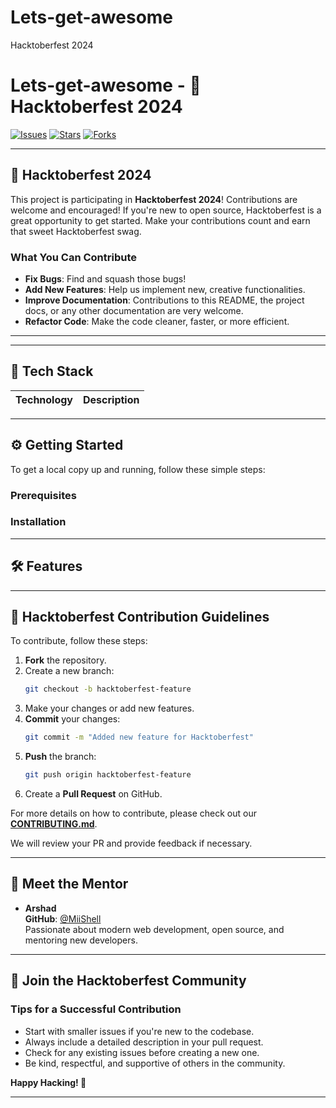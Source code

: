# Lets-get-awesome
Hacktoberfest 2024






# Lets-get-awesome - 🎃 Hacktoberfest 2024

[![Issues](https://img.shields.io/github/issues/MiiShell/Lets-get-awesome)](https://github.com/MiiShell/Lets-get-awesome/issues)
[![Stars](https://img.shields.io/github/stars/MiiShell/Lets-get-awesome)](https://github.com/MiiShell/Lets-get-awesome/stargazers)
[![Forks](https://img.shields.io/github/forks/MiiShell/Lets-get-awesome)](https://github.com/MiiShell/Lets-get-awesome/network/members)


---

## 🎉 Hacktoberfest 2024

This project is participating in **Hacktoberfest 2024**! Contributions are welcome and encouraged! If you're new to open source, Hacktoberfest is a great opportunity to get started. Make your contributions count and earn that sweet Hacktoberfest swag.

### What You Can Contribute

- **Fix Bugs**: Find and squash those bugs!
- **Add New Features**: Help us implement new, creative functionalities.
- **Improve Documentation**: Contributions to this README, the project docs, or any other documentation are very welcome.
- **Refactor Code**: Make the code cleaner, faster, or more efficient.

---

---

## 🚀 Tech Stack

| Technology           | Description                                 |
| -------------------- | ------------------------------------------- |


---

## ⚙️ Getting Started

To get a local copy up and running, follow these simple steps:

### Prerequisites


### Installation


---

## 🛠 Features



---

## 🎯 Hacktoberfest Contribution Guidelines

To contribute, follow these steps:

1. **Fork** the repository.
2. Create a new branch:
    ```bash
    git checkout -b hacktoberfest-feature
    ```
3. Make your changes or add new features.
4. **Commit** your changes:
    ```bash
    git commit -m "Added new feature for Hacktoberfest"
    ```
5. **Push** the branch:
    ```bash
    git push origin hacktoberfest-feature
    ```
6. Create a **Pull Request** on GitHub.

For more details on how to contribute, please check out our [**CONTRIBUTING.md**](https://github.com/MiiShell/Lets-get-awesome/blob/main/CONTRIBUTING.md).

We will review your PR and provide feedback if necessary.

---

## 👥 Meet the Mentor

- **Arshad**  
  **GitHub**: [@MiiShell](https://github.com/MiiShell/)  
  Passionate about modern web development, open source, and mentoring new developers.

---

## 🤝 Join the Hacktoberfest Community

### Tips for a Successful Contribution

- Start with smaller issues if you're new to the codebase.
- Always include a detailed description in your pull request.
- Check for any existing issues before creating a new one.
- Be kind, respectful, and supportive of others in the community.

**Happy Hacking! 🎃**

---

